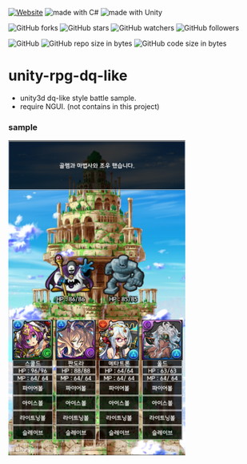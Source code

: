 [![Website](https://img.shields.io/website-up-down-green-red/http/shields.io.svg?label=elky-essay)](https://elky84.github.io)
<img src="https://img.shields.io/badge/made%20with-C%23-red.svg" alt="made with C#">
<img src="https://img.shields.io/badge/made%20with-Unity-orange.svg" alt="made with Unity">

![GitHub forks](https://img.shields.io/github/forks/elky84/unity-rpg-dq-like.svg?style=social&label=Fork)
![GitHub stars](https://img.shields.io/github/stars/elky84/unity-rpg-dq-like.svg?style=social&label=Stars)
![GitHub watchers](https://img.shields.io/github/watchers/elky84/unity-rpg-dq-like.svg?style=social&label=Watch)
![GitHub followers](https://img.shields.io/github/followers/elky84.svg?style=social&label=Follow)

![GitHub](https://img.shields.io/github/license/mashape/apistatus.svg)
![GitHub repo size in bytes](https://img.shields.io/github/repo-size/elky84/unity-rpg-dq-like.svg)
![GitHub code size in bytes](https://img.shields.io/github/languages/code-size/elky84/unity-rpg-dq-like.svg)

# unity-rpg-dq-like
* unity3d dq-like style battle sample.
* require NGUI. (not contains in this project)

### sample
![unity_dq_like](./unity_dq_like.png)
